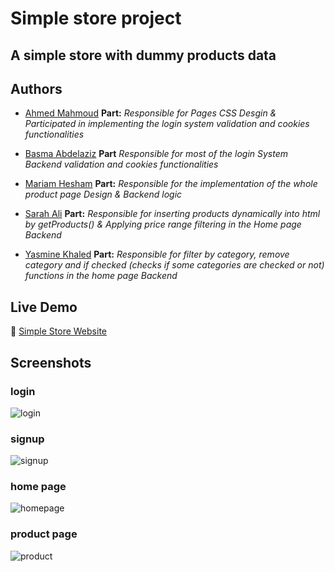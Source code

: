 # Simple store project

## A simple store with dummy products data

## Authors

- [Ahmed Mahmoud](https://www.github.com/eng-AhmedMahmoud/)
**Part:**
*Responsible for Pages CSS Desgin & Participated in implementing the login system  validation and cookies functionalities*

- [Basma Abdelaziz](https://github.com/Basma2022)
**Part**
*Responsible for most of the login System Backend validation and cookies functionalities*

- [Mariam Hesham](https://github.com/MariamHeshamm)
**Part:**
*Responsible for the implementation of the whole product page Design & Backend logic*

- [Sarah Ali](https://github.com/saraali23)
**Part:**
*Responsible for inserting products dynamically into html by getProducts() & Applying price range filtering in the Home page Backend*

- [Yasmine Khaled](https://github.com/yasmeen-khaled)
**Part:**
*Responsible for filter by category, remove category and if checked (checks if some categories are checked or not) functions in the home page Backend*


## Live Demo

🔗 [Simple Store Website](https://eng-ahmedmahmoud.github.io/simple_store_project/)
## Screenshots

### login
![login](https://user-images.githubusercontent.com/78612108/206498182-76727c01-58c1-46f0-8282-9481c63d8e38.png)
### signup
![signup](https://user-images.githubusercontent.com/78612108/206506147-5b2cf026-7c70-4a2c-bf6b-1468c6093a4f.png)
### home page
![homepage](https://user-images.githubusercontent.com/78612108/206506770-4937b17d-89cb-470c-9e0d-c7f63aa87016.png)
### product page
![product](https://user-images.githubusercontent.com/78612108/206506413-c306f530-ec27-4a68-a047-2c14193cc85c.png)
